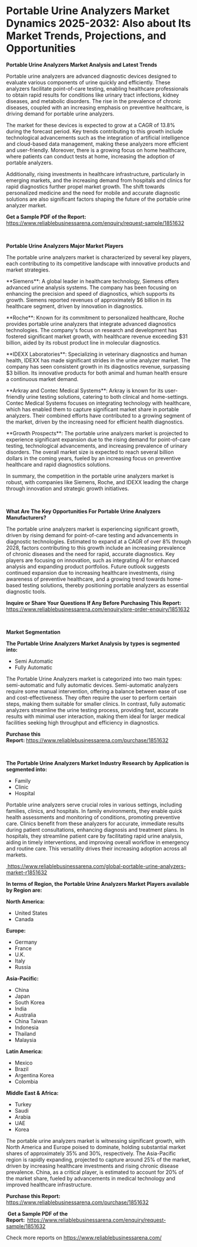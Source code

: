 <p><h1>Portable Urine Analyzers Market Dynamics 2025-2032: Also about Its Market Trends, Projections, and Opportunities</h1></p><p><strong>Portable Urine Analyzers Market Analysis and Latest Trends</strong></p>
<p><p>Portable urine analyzers are advanced diagnostic devices designed to evaluate various components of urine quickly and efficiently. These analyzers facilitate point-of-care testing, enabling healthcare professionals to obtain rapid results for conditions like urinary tract infections, kidney diseases, and metabolic disorders. The rise in the prevalence of chronic diseases, coupled with an increasing emphasis on preventive healthcare, is driving demand for portable urine analyzers.</p><p>The market for these devices is expected to grow at a CAGR of 13.8% during the forecast period. Key trends contributing to this growth include technological advancements such as the integration of artificial intelligence and cloud-based data management, making these analyzers more efficient and user-friendly. Moreover, there is a growing focus on home healthcare, where patients can conduct tests at home, increasing the adoption of portable analyzers.</p><p>Additionally, rising investments in healthcare infrastructure, particularly in emerging markets, and the increasing demand from hospitals and clinics for rapid diagnostics further propel market growth. The shift towards personalized medicine and the need for mobile and accurate diagnostic solutions are also significant factors shaping the future of the portable urine analyzer market.</p></p>
<p><strong>Get a Sample PDF of the Report:&nbsp;</strong> <a href="https://www.reliablebusinessarena.com/enquiry/request-sample/1851632?utm_campaign=3013&utm_medium=2&utm_source=Github&utm_content=ia&utm_term=26032025&utm_id=portable-urine-analyzers">https://www.reliablebusinessarena.com/enquiry/request-sample/1851632</a></p>
<p>&nbsp;</p>
<p><strong>Portable Urine Analyzers Major Market Players</strong></p>
<p><p>The portable urine analyzers market is characterized by several key players, each contributing to its competitive landscape with innovative products and market strategies.</p><p>**Siemens**: A global leader in healthcare technology, Siemens offers advanced urine analysis systems. The company has been focusing on enhancing the precision and speed of diagnostics, which supports its growth. Siemens reported revenues of approximately $6 billion in its healthcare segment, driven by innovation in diagnostics.</p><p>**Roche**: Known for its commitment to personalized healthcare, Roche provides portable urine analyzers that integrate advanced diagnostics technologies. The company's focus on research and development has fostered significant market growth, with healthcare revenue exceeding $31 billion, aided by its robust product line in molecular diagnostics.</p><p>**IDEXX Laboratories**: Specializing in veterinary diagnostics and human health, IDEXX has made significant strides in the urine analyzer market. The company has seen consistent growth in its diagnostics revenue, surpassing $3 billion. Its innovative products for both animal and human health ensure a continuous market demand.</p><p>**Arkray and Contec Medical Systems**: Arkray is known for its user-friendly urine testing solutions, catering to both clinical and home-settings. Contec Medical Systems focuses on integrating technology with healthcare, which has enabled them to capture significant market share in portable analyzers. Their combined efforts have contributed to a growing segment of the market, driven by the increasing need for efficient health diagnostics.</p><p>**Growth Prospects**: The portable urine analyzers market is projected to experience significant expansion due to the rising demand for point-of-care testing, technological advancements, and increasing prevalence of urinary disorders. The overall market size is expected to reach several billion dollars in the coming years, fueled by an increasing focus on preventive healthcare and rapid diagnostics solutions.</p><p>In summary, the competition in the portable urine analyzers market is robust, with companies like Siemens, Roche, and IDEXX leading the charge through innovation and strategic growth initiatives.</p></p>
<p>&nbsp;</p>
<p><strong>What Are The Key Opportunities For Portable Urine Analyzers Manufacturers?</strong></p>
<p><p>The portable urine analyzers market is experiencing significant growth, driven by rising demand for point-of-care testing and advancements in diagnostic technologies. Estimated to expand at a CAGR of over 8% through 2028, factors contributing to this growth include an increasing prevalence of chronic diseases and the need for rapid, accurate diagnostics. Key players are focusing on innovation, such as integrating AI for enhanced analysis and expanding product portfolios. Future outlook suggests continued expansion due to increasing healthcare investments, rising awareness of preventive healthcare, and a growing trend towards home-based testing solutions, thereby positioning portable analyzers as essential diagnostic tools.</p></p>
<p><strong>Inquire or Share Your Questions If Any Before Purchasing This Report:</strong> <a href="https://www.reliablebusinessarena.com/enquiry/pre-order-enquiry/1851632?utm_campaign=3013&utm_medium=2&utm_source=Github&utm_content=ia&utm_term=26032025&utm_id=portable-urine-analyzers">https://www.reliablebusinessarena.com/enquiry/pre-order-enquiry/1851632</a></p>
<p>&nbsp;</p>
<p><strong>Market Segmentation</strong></p>
<p><strong>The Portable Urine Analyzers Market Analysis by types is segmented into:</strong></p>
<p><ul><li>Semi Automatic</li><li>Fully Automatic</li></ul></p>
<p><p>The Portable Urine Analyzers market is categorized into two main types: semi-automatic and fully automatic devices. Semi-automatic analyzers require some manual intervention, offering a balance between ease of use and cost-effectiveness. They often require the user to perform certain steps, making them suitable for smaller clinics. In contrast, fully automatic analyzers streamline the urine testing process, providing fast, accurate results with minimal user interaction, making them ideal for larger medical facilities seeking high throughput and efficiency in diagnostics.</p></p>
<p><strong>Purchase this Report:&nbsp;</strong><a href="https://www.reliablebusinessarena.com/purchase/1851632?utm_campaign=3013&utm_medium=2&utm_source=Github&utm_content=ia&utm_term=26032025&utm_id=portable-urine-analyzers">https://www.reliablebusinessarena.com/purchase/1851632</a></p>
<p>&nbsp;</p>
<p><strong>The Portable Urine Analyzers Market Industry Research by Application is segmented into:</strong></p>
<p><ul><li>Family</li><li>Clinic</li><li>Hospital</li></ul></p>
<p><p>Portable urine analyzers serve crucial roles in various settings, including families, clinics, and hospitals. In family environments, they enable quick health assessments and monitoring of conditions, promoting preventive care. Clinics benefit from these analyzers for accurate, immediate results during patient consultations, enhancing diagnosis and treatment plans. In hospitals, they streamline patient care by facilitating rapid urine analysis, aiding in timely interventions, and improving overall workflow in emergency and routine care. This versatility drives their increasing adoption across all markets.</p></p>
<p><a href="https://www.reliablebusinessarena.com/global-portable-urine-analyzers-market-r1851632?utm_campaign=3013&utm_medium=2&utm_source=Github&utm_content=ia&utm_term=26032025&utm_id=portable-urine-analyzers">&nbsp;https://www.reliablebusinessarena.com/global-portable-urine-analyzers-market-r1851632</a></p>
<p><strong>In terms of Region, the Portable Urine Analyzers Market Players available by Region are:</strong></p>
<p>
    <p> <strong> North America: </strong>
        <ul>
            <li>United States</li>
            <li>Canada</li>
        </ul>
        </p> 
    <p> <strong> Europe: </strong>
        <ul>
            <li>Germany</li>
            <li>France</li>
            <li>U.K.</li>
            <li>Italy</li>
            <li>Russia</li>
        </ul>
        </p> 
    <p> <strong> Asia-Pacific: </strong>
        <ul>
            <li>China</li>
            <li>Japan</li>
            <li>South Korea</li>
            <li>India</li>
            <li>Australia</li>
            <li>China Taiwan</li>
            <li>Indonesia</li>
            <li>Thailand</li>
            <li>Malaysia</li>
        </ul>
        </p> 
    <p> <strong> Latin America: </strong>
        <ul>
            <li>Mexico</li>
            <li>Brazil</li>
            <li>Argentina Korea</li>
            <li>Colombia</li>
        </ul>
        </p> 
    <p> <strong> Middle East & Africa: </strong>
        <ul>
            <li>Turkey</li>
            <li>Saudi</li>
            <li>Arabia</li>
            <li>UAE</li>
            <li>Korea</li>
        </ul>
    </p>
    </p>
<p><p>The portable urine analyzers market is witnessing significant growth, with North America and Europe poised to dominate, holding substantial market shares of approximately 35% and 30%, respectively. The Asia-Pacific region is rapidly expanding, projected to capture around 25% of the market, driven by increasing healthcare investments and rising chronic disease prevalence. China, as a critical player, is estimated to account for 20% of the market share, fueled by advancements in medical technology and improved healthcare infrastructure.</p></p>
<p><strong>Purchase this Report: </strong><a href="https://www.reliablebusinessarena.com/purchase/1851632?utm_campaign=3013&utm_medium=2&utm_source=Github&utm_content=ia&utm_term=26032025&utm_id=portable-urine-analyzers">https://www.reliablebusinessarena.com/purchase/1851632</a></p>
<p>&nbsp;<strong>Get a Sample PDF of the Report:&nbsp;&nbsp;</strong><a href="https://www.reliablebusinessarena.com/enquiry/request-sample/1851632?utm_campaign=3013&utm_medium=2&utm_source=Github&utm_content=ia&utm_term=26032025&utm_id=portable-urine-analyzers">https://www.reliablebusinessarena.com/enquiry/request-sample/1851632</a></p>
<p><strong></strong></p>
<p>Check more reports on <a href="https://www.reliablebusinessarena.com/?utm_campaign=3013&utm_medium=2&utm_source=Github&utm_content=ia&utm_term=26032025&utm_id=portable-urine-analyzers">https://www.reliablebusinessarena.com/</a></p>